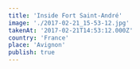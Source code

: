 ```yaml
---
title: 'Inside Fort Saint-André'
image: './2017-02-21_15-53-12.jpg'
takenAt: '2017-02-21T14:53:12.000Z'
country: 'France'
place: 'Avignon'
publish: true
---
```

